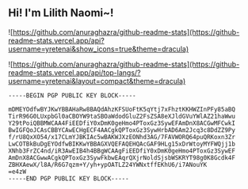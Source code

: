 ## Hi! I'm Lilith Naomi~!

![https://github.com/anuraghazra/github-readme-stats](https://github-readme-stats.vercel.app/api?username=yretenai&show_icons=true&theme=dracula)

![https://github.com/anuraghazra/github-readme-stats](https://github-readme-stats.vercel.app/api/top-langs/?username=yretenai&layout=compact&theme=dracula)

```
-----BEGIN PGP PUBLIC KEY BLOCK-----

mDMEYOdfwBYJKwYBBAHaRw8BAQdAhzKFSUoFtK5qYtj7xFhztKKHWZInPFy85aBQ
TirR96G0LUxpbGl0aCBOYW9taSBOaWdodGluZ2FsZSA8eXJldGVuYWlAZ21haWwu
Y29tPoiQBBMWCAA4FiEEDfiY0xDmK0geHmo4PToxGz3SywEFAmDnX8ACGwMFCwkI
BwIGFQoJCAsCBBYCAwECHgECF4AACgkQPToxGz3SywHrbAD6Am2Jcq3c8DdZZ9Py
f/rU8QxXO54/x17CLmYJBKIAc5wBAKWJXzEONhd3AG/7FAVWORQ64puQRKoxn3Zr
LwCOTBkBuDgEYOdfwBIKKwYBBAGXVQEFAQEHQAcGAF9HLg15xDrWtoyMYFWQjj1b
XNhb3FrZC4nd/iR3AwEIB4h4BBgWCAAgFiEEDfiY0xDmK0geHmo4PToxGz3SywEF
AmDnX8ACGwwACgkQPToxGz3SywFkbwEAqrQXjrNoldSjsbWSKRYT98g0K8Gcdk4F
ZBHXAewX/l8A/R6G7qzm+Y/yh+ypOATLZ24YWNxtffEKhU6/i7ANouYK
=e4zW
-----END PGP PUBLIC KEY BLOCK-----
```
